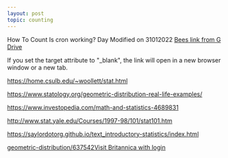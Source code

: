 ```yaml
---
layout: post
topic: counting
---
```


How To Count
Is cron working?
Day 
Modified on 31012022
<a href="https://drive.google.com/file/d/1-B1OktSrWtM-N9G5ViuwfwsNEI43Jz31/view?usp=sharing" target="_blank">Bees link from G Drive</a>
<p>If you set the target attribute to "_blank", the link will open in a new browser window or a new tab.</p>

<a href="https://home.csulb.edu/~woollett/stat.html" target="_blank">https://home.csulb.edu/~woollett/stat.html</a>  

<a href="https://www.statology.org/geometric-distribution-real-life-examples/" target="_blank">https://www.statology.org/geometric-distribution-real-life-examples/</a>  

<a href="https://www.investopedia.com/math-and-statistics-4689831" target="_blank">https://www.investopedia.com/math-and-statistics-4689831</a>  

<a href="http://www.stat.yale.edu/Courses/1997-98/101/stat101.htm" target="_blank">http://www.stat.yale.edu/Courses/1997-98/101/stat101.htm</a>  

 <a href="https://saylordotorg.github.io/text_introductory-statistics/index.html" target="_blank">https://saylordotorg.github.io/text_introductory-statistics/index.html</a>   
 
<a href="https://library.eb.co.uk/levels/adult/article/geometric-distribution/637542" target="_blank">geometric-distribution/637542Visit Britannica with login</a>    

<!--a href="https://www.w3schools.com/" target="_blank">Visit W3Schools!</a-->    

